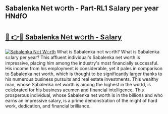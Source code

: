 ## Sabalenka N𝚎t w𝚘rth - Part-RL1 S𝚊lary per year HNdfO

# <h2><a href="http://gc1wgh.nevu.top/?p=Sabalenka">🔗 👉🔴 Sabalenka N𝚎t w𝚘rth - S𝚊lary</a></h2>

[![Sabalenka N𝚎t W𝚘rth](https://i.imgur.com/Oavwk0R.jpeg)](http://gc1wgh.nevu.top/?p=Sabalenka)
What is Sabalenka n𝚎t w𝚘rth? What is Sabalenka s𝚊lary per year?
This affluent individual's Sabalenka net worth is impressive, placing him among the industry's most financially successful. His income from his employment is considerable, yet it pales in comparison to Sabalenka net worth, which is thought to be significantly larger thanks to his numerous business pursuits and real estate investments. This wealthy man, whose Sabalenka net worth is among the highest in the world, is celebrated for his business acumen and financial intelligence. This prosperous individual, whose Sabalenka net worth is in the billions and who earns an impressive salary, is a prime demonstration of the might of hard work, dedication, and financial brilliance.
